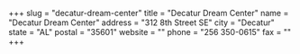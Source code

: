+++
slug = "decatur-dream-center"
title = "Decatur Dream Center"
name = "Decatur Dream Center"
address = "312 8th Street SE"
city = "Decatur"
state = "AL"
postal = "35601"
website = ""
phone = "256 350-0615"
fax = ""
+++
